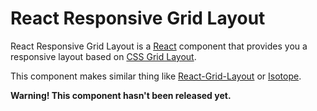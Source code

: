 # React Responsive Grid Layout
React Responsive Grid Layout is a [React](https://reactjs.org/) component that provides you a responsive layout based on [CSS Grid Layout](https://developer.mozilla.org/en-US/docs/Web/CSS/CSS_Grid_Layout).

This component makes similar thing like [React-Grid-Layout](https://github.com/STRML/react-grid-layout) or [Isotope](https://isotope.metafizzy.co/).

**Warning! This component hasn't been released yet.**